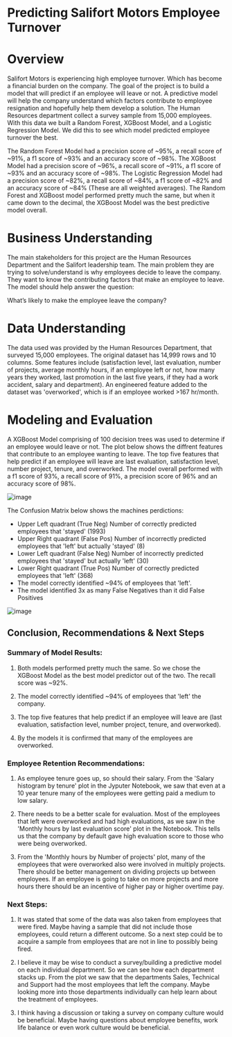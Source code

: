 # Predicting Salifort Motors Employee Turnover

# Overview
Salifort Motors is experiencing high employee turnover. Which has become a financial burden on the company. The goal of the project is to build a model that will predict if an employee will leave or not. A predictive model will help the company understand which factors contribute to employee resignation and hopefully help them develop a solution. The Human Resources department collect a survey sample from 15,000 employees. With this data we built a Random Forest, XGBoost Model, and a Logistic Regression Model. We did this to see which model predicted employee turnover the best.

The Random Forest Model had a precision score of ~95%, a recall score of ~91%, a f1 score of ~93% and an accuracy score of ~98%.
The XGBoost Model had a precision score of ~96%, a recall score of ~91%, a f1 score of ~93% and an accuracy score of ~98%. 
The Logistic Regression Model had a precision score of ~82%, a recall score of ~84%, a f1 score of ~82% and an accuracy score of ~84% (These are all weighted averages).
The Random Forest and XGBoost model performed pretty much the same, but when it came down to the decimal, the XGBoost Model was the best predictive model overall. 

# Business Understanding 
The main stakeholders for this project are the Human Resources Department and the Salifort leadership team. The main problem they are trying to solve/understand is why employees decide to leave the company. They want to know the contributing factors that make an employee to leave. The model should help answer the question:

What’s likely to make the employee leave the company?

# Data Understanding 
The data used was provided by the Human Resources Department, that surveyed 15,000 employees. The original dataset has 14,999 rows and 10 columns. Some features include (satisfaction level, last evaluation, number of projects, average monthly hours, if an employee left or not, how many years they worked, last promotion in the last five years, if they had a work accident, salary and department). An engineered feature added to the dataset was 'overworked', which is if an employee worked >167 hr/month.

# Modeling and Evaluation 
A XGBoost Model comprising of 100 decision trees was used to determine if an employee would leave or not. The plot below shows the diffrent features that contribute to an employee wanting to leave. The top five features that help predict if an employee will leave are last evaluation, satisfaction level, number project, tenure, and overworked. The model overall performed with a f1 score of 93%, a recall score of 91%, a precision score of 96% and an accuracy score of 98%.

![image](https://github.com/CassandraNnaji/Salifort-Motors-Machine-Learning-project/assets/120784310/08f63181-a1bc-4e01-b338-549a47558990)


The Confusion Matrix below shows the machines perdictions:
- Upper Left quadrant (True Neg) Number of correctly predicted employees that 'stayed' (1993)
- Upper Right quadrant (False Pos) Number of incorrectly predicted employees that 'left' but actually 'stayed' (8)
- Lower Left quadrant (False Neg) Number of incorrectly predicted employees that 'stayed' but actually 'left' (30)
- Lower Right quadrant (True Pos) Number of correctly predicted employees that 'left' (368)
- The model correctly identified ~94% of employees that 'left'. 
- The model identified 3x as many False Negatives than it did False Positives

![image](https://github.com/CassandraNnaji/Salifort-Motors-Machine-Learning-project/assets/120784310/75cce529-bdae-4424-8b49-c72f303229c4)


## Conclusion, Recommendations & Next Steps
### Summary of Model Results:
1. Both models performed pretty much the same. So we chose the XGBoost Model as the best model predictor out of the two. The recall score was ~92%.

2. The model correctly identified ~94% of employees that 'left' the company.

3. The top five features that help predict if an employee will leave are (last evaluation, satisfaction level,   number project, tenure, and overworked).

4. By the models it is confirmed that many of the employees are overworked.

### Employee Retention Recommendations:
1. As employee tenure goes up, so should their salary. From the 'Salary histogram by tenure' plot in the Jyputer Notebook, we saw that even at a 10 year tenure many of the employees were getting paid a medium to low salary.

2. There needs to be a better scale for evaluation. Most of the employees that left were overworked and had high evaluations, as we saw in the 'Monthly hours by last evaluation score' plot in the Notebook. This tells us that the company by default gave high evaluation score to those who were being overworked. 

3. From the 'Monthly hours by Number of projects' plot, many of the employees that were overworked also were involved in multiply projects. There should be better management on dividing projects up between employees. If an employee is going to take on more projects and more hours there should be an incentive of higher pay or higher overtime pay.

### Next Steps:
1. It was stated that some of the data was also taken from employees that were fired. Maybe having a sample that did not include those employees, could return a different outcome. So a next step could be to acquire a sample from employees that are not in line to possibly being fired.

2. I believe it may be wise to conduct a survey/building a predictive model on each individual department. So we can see how each department stacks up. From the plot we saw that the departments Sales, Technical and Support had the most employees that left the company. Maybe looking more into those departments individually can help learn about the treatment of employees.

3. I think having a discussion or taking a survey on company culture would be beneficial. Maybe having questions about employee benefits, work life balance or even work culture would be beneficial. 

